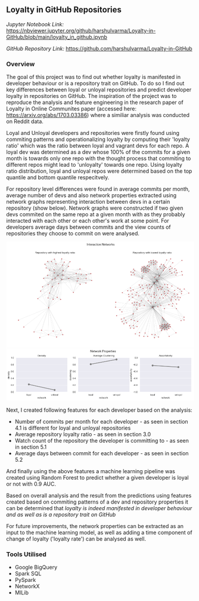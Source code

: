 ## Loyalty in GitHub Repositories 

*Jupyter Notebook Link:* <https://nbviewer.jupyter.org/github/harshulvarma/Loyalty-in-GitHub/blob/main/loyalty_in_github.ipynb>

*GitHub Repository Link:* <https://github.com/harshulvarma/Loyalty-in-GitHub>

### Overview

The goal of this project was to find out whether loyalty is manifested in developer behaviour or is a repository trait on GitHub. To do so I find out key differences between loyal or unloyal repositories and predict developer loyalty in repositories on GitHub. The inspiration of the project was to reproduce the analysis and feature engineering in the research paper of Loyalty in Online Communites paper (accessed here: <https://arxiv.org/abs/1703.03386>) where a similiar analysis was conducted on Reddit data.

Loyal and Unloyal developers and repositories were firstly found using commiting patterns and operationalizing loyalty by computing their 'loyalty ratio' which was the ratio between loyal and vagrant devs for each repo. A loyal dev was determined as a dev whose 100% of the commits for a given month is towards only one repo with the thought process that commiting to different repos might lead to 'unloyalty' towards one repo. Using loyalty ratio distribution, loyal and unloyal repos were determined based on the top quantile and bottom quantile respecitvely.

For repository level differences were found in average commits per month, average number of devs and also network properties extracted using network graphs representing interaction between devs in a certain repository (show below). Network graphs were constructed if two given devs commited on the same repo at a given month with as they probably interacted with each other or each other's work at some point. For developers average days between commits and the view counts of repositories they choose to commit on were analysed.

<img src="images/loyal.png?raw=true"/>
<img src="images/loyal2.png?raw=true"/>

Next, I created following features for each developer based on the analysis:
- Number of commits per month for each developer - as seen in section 4.1 is different for loyal and unloyal repositories
- Average repository loyalty ratio - as seen in section 3.0
- Watch count of the repository the developer is committing to - as seen in section 5.1
- Average days between commit for each developer - as seen in section 5.2

And finally using the above features a machine learning pipeline was created using Random Forest to predict whether a given developer is loyal or not with 0.9 AUC.

Based on overall analysis and the result from the predictions using features created based on commiting patterns of a dev and repository properties it can be determined that *loyalty is indeed manifested in developer behaviour and as well as is a repository trait on GitHub*

For future improvements, the network properties can be extracted as an input to the machine learning model, as well as adding a time component of change of loyalty ('loyalty rate') can be analysed as well.

### Tools Utilised
- Google BigQuery
- Spark SQL
- PySpark
- NetworkX
- MlLib
